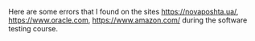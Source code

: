 Here are some errors that I found on the sites https://novaposhta.ua/, https://www.oracle.com, https://www.amazon.com/ during the software testing course.

